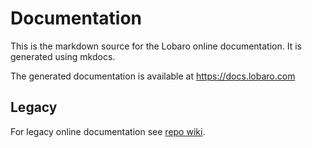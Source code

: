 # Documentation
This is the markdown source for the Lobaro online documentation. It is generated using mkdocs.

The generated documentation is available at https://docs.lobaro.com

## Legacy
For legacy online documentation see [repo wiki](https://github.com/Lobaro/docs/wiki).
